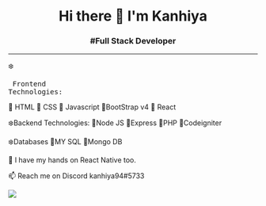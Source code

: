 <h1 align="center">Hi there 👋 I'm Kanhiya</h1> 
<h3 align="center"> #Full Stack Developer</h3> 
<hr>
  
   :snowflake: <pre> Frontend Technologies:</pre>
   
   <blackquote>:flashlight: HTML
   :flashlight: CSS 
   :flashlight: Javascript
   :flashlight:BootStrap v4
   :flashlight: React
  </blackquote>
    
  :snowflake:Backend Technologies:
   :flashlight:Node JS
   :flashlight:Express
   :flashlight:PHP
   :flashlight:Codeigniter
    
   :snowflake:Databases
    :flashlight:MY SQL
    :flashlight:Mongo DB
</pre>

🌱 I have my hands on React Native too.

📫 Reach me on Discord kanhiya94#5733


![](https://github-readme-stats.vercel.app/api?username=kanhiya94&show_icons=true&theme=great-gatsby&hide=stars&border_radius=6&count_private=true)


